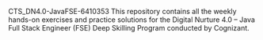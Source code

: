 CTS_DN4.0-JavaFSE-6410353
This repository contains all the weekly hands-on exercises and practice solutions for the Digital Nurture 4.0 – Java Full Stack Engineer (FSE) Deep Skilling Program conducted by Cognizant.
